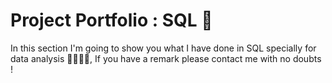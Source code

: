 # Project Portfolio : SQL 🎯
In this section I'm going to show you what I have done in SQL specially for data analysis 👨‍💻👨‍💻, If you have a remark please contact me with no doubts !

